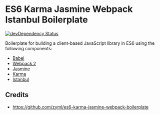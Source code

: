 # ES6 Karma Jasmine Webpack Istanbul Boilerplate

[![devDependency Status](https://david-dm.org/dcroitoru/es6-karma-jasmine-webpack-istanbul-boilerplate?type=dev)](https://david-dm.org/dcroitoru/es6-karma-jasmine-webpack-istanbul-boilerplate?type=dev)

Boilerplate for building a client-based JavaScript library in ES6 using the following components:

* [Babel](https://babeljs.io/)
* [Webpack 2](https://webpack.github.io/)
* [Jasmine](http://jasmine.github.io/)
* [Karma](http://karma-runner.github.io/)
* [Istanbul](https://github.com/deepsweet/istanbul-instrumenter-loader)


## Credits
* https://github.com/zyml/es6-karma-jasmine-webpack-boilerplate
